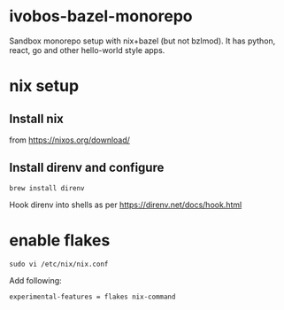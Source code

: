 # ivobos-bazel-monorepo
Sandbox monorepo setup with nix+bazel (but not bzlmod). It has python, react, go and other hello-world style apps.

# nix setup
## Install nix 
from https://nixos.org/download/

## Install direnv and configure
```
brew install direnv
```
Hook direnv into shells as per https://direnv.net/docs/hook.html

# enable flakes
```
sudo vi /etc/nix/nix.conf
```
Add following:
```
experimental-features = flakes nix-command
```

